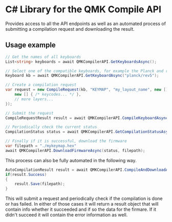 # C# Library for the QMK Compile API

Provides access to all the API endpoints as well as an automated process of submitting a compilation request and downloading the result.

## Usage example
```cs
// Get the names of all keyboards
List<string> keyboards = await QMKCompilerAPI.GetKeyboardsAsync();

// Select one of the compatible keyboards, for example the Planck and request the keyboard information
Keyboard kb = await QMKCompilerAPI.GetKeyboardAsync("planck/rev5");

// Create a compilation request
var request = new CompileRequest(kb, "KEYMAP", "my_layout_name", new []{
    new [] { /* keycodes... */ },
    // more layers...
});

// Submit the request
CompileRequestResult result = await QMKCompilerAPI.CompileKeyboardAsync(request);

// Periodically check the current status
CompilationStatus status = await QMKCompilerAPI.GetCompilationStatusAsync(result);

// Finally if it is successful, download the firmware
var filepath = "./mykeymap.hex"
await QMKCompilerAPI.DownloadFirmwareAsync(status, filepath);
```

This process can also be fully automated in the following way.
```cs
AutoCompilationResult result = await QMKCompilerAPI.CompileAndDownloadAsync(kb, request);
if(result.Success)
{
    result.Save(filepath);
}
```
This will submit a request and periodically check if the compilation is done or has failed.
In either of those cases it will return a result object that will contain info whether it succeeded and if so the data for the firmare. If it didn't succeed it will contain the error information as well.